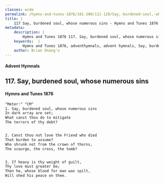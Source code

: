 ```yaml
---
classes: wide
permalink: /hymns-and-tunes-1876/101-200/111-120/Say,-burdened-soul,-whose-numerous-sins/
title: |
    117 Say, burdened soul, whose numerous sins - Hymns and Tunes 1876
metadata:
    description: |
        Hymns and Tunes 1876 117. Say, burdened soul, whose numerous sins. In dark array are set; What canst thou do to mitigate  The terrors of thy debt? 
    keywords:  |
        Hymns and Tunes 1876, adventhymnals, advent hymnals, Say, burdened soul, whose numerous sins, In dark array are set;, 
    author: Brian Onang'o
---
```


#### Advent Hymnals
## 117. Say, burdened soul, whose numerous sins
####  Hymns and Tunes 1876

```txt
^Meter:^ ^CM^
1. Say, burdened soul, whose numerous sins
In dark array are set;
What canst thou do to mitigate 
The terrors of thy debt?


2. Canst thou not love the Friend who died
That burden to assume?
Who shrunk not from the crown of thorns, 
The scourge, the cross, the tomb?


3. If heavy is thy weight of guilt,
Thy love must greater be;
Then he, whose blood for man was spilt, 
Will shed his peace on thee.
```